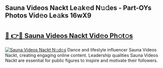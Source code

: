 ## Sauna Videos Nackt Le𝚊k𝚎d N𝚞𝚍es - Part-OYs Photos Vid𝚎o Le𝚊ks 16wX9

# <h2><a href="http://fb2sl0.evod.top/?m=Sauna+Videos+Nackt">🔗 👉🔴 Sauna Videos Nackt Vid𝚎o Ph𝚘t𝚘s</a></h2>

[![Sauna Videos Nackt N𝚞d𝚎s](https://i.imgur.com/8V9OHl7.gif)](http://fb2sl0.evod.top/?m=Sauna+Videos+Nackt)
Dance and lifestyle influencer Sauna Videos Nackt, creating engaging online content. Leadership qualities Sauna Videos Nackt are essential for public figures to inspire and motivate their followers. 
